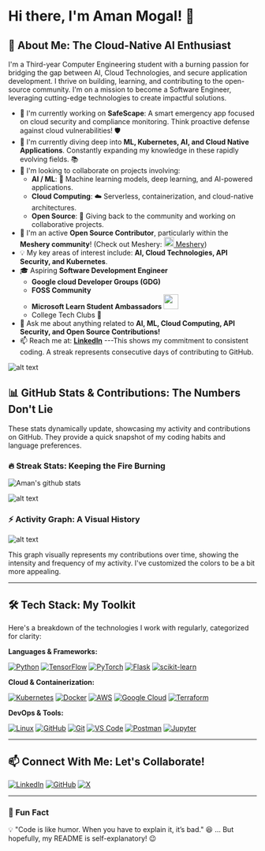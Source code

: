 # Hi there, I'm Aman Mogal! 👋

## 🚀 About Me: The Cloud-Native AI Enthusiast

I'm a Third-year Computer Engineering student with a burning passion for bridging the gap between AI, Cloud Technologies, and secure application development. I thrive on building, learning, and contributing to the open-source community.  I'm on a mission to become a Software Engineer, leveraging cutting-edge technologies to create impactful solutions.

- 🔭 I'm currently working on **SafeScape**: A smart emergency app focused on cloud security and compliance monitoring. Think proactive defense against cloud vulnerabilities! 🛡️
- 🌱 I'm currently diving deep into **ML, Kubernetes, AI, and Cloud Native Applications**. Constantly expanding my knowledge in these rapidly evolving fields. 📚
- 👯 I'm looking to collaborate on projects involving:
    - **AI / ML**:  🤖 Machine learning models, deep learning, and AI-powered applications.
    - **Cloud Computing**: ☁️  Serverless, containerization, and cloud-native architectures.
    - **Open Source**:  🤝  Giving back to the community and working on collaborative projects.
- 🤖 I'm an active **Open Source Contributor**, particularly within the **Meshery community**! (Check out Meshery:  [<img src="https://docs.meshery.io/assets/img/meshery/icon-only/meshery-logo-light.svg" width="20" height="20"> Meshery](https://meshery.io/))
- 💡 My key areas of interest include: **AI, Cloud Technologies, API Security, and Kubernetes**.
- 🎓 Aspiring **Software Development Engineer**
    - **Google cloud Developer Groups (GDG)** 
    - **FOSS Community**
    - **Microsoft Learn Student Ambassadors**  <img src="https://upload.wikimedia.org/wikipedia/commons/thumb/0/0d/Microsoft_Student_Partner_logo.svg/1280px-Microsoft_Student_Partner_logo.svg.png" width="30">
    - College Tech Clubs 🚀
- 💬 Ask me about anything related to **AI, ML, Cloud Computing, API Security, and Open Source Contributions!**
- 📫 Reach me at: **[LinkedIn](http://www.linkedin.com/in/aman-mogal-b7773b246)**
---This shows my commitment to consistent coding. A streak represents consecutive days of contributing to GitHub.


![alt text](https://github-readme-streak-stats.herokuapp.com?user=amanmogal&theme=radical&fire=F05F40&ring=FB8C00)

## 📊 GitHub Stats & Contributions: The Numbers Don't Lie

These stats dynamically update, showcasing my activity and contributions on GitHub. They provide a quick snapshot of my coding habits and language preferences.



### 🔥 Streak Stats: Keeping the Fire Burning
 ![Aman's github stats ](https://github-readme-stats.vercel.app/api?username=amanmogal&show_icons=true&theme=radical&count_private=true)

![alt text](https://github-readme-stats.vercel.app/api/top-langs/?username=amanmogal&layout=compact&theme=radical&langs_cou)

### ⚡ Activity Graph: A Visual History

![alt text](https://github-readme-activity-graph.vercel.app/graph?username=amanmogal&theme=react-dark&bg_color=282C34&color)


This graph visually represents my contributions over time, showing the intensity and frequency of my activity. I've customized the colors to be a bit more appealing.

---

## 🛠️ Tech Stack: My Toolkit

Here's a breakdown of the technologies I work with regularly, categorized for clarity:

**Languages & Frameworks:**

[![Python](https://img.shields.io/badge/Python-3776AB?style=for-the-badge&logo=python&logoColor=white)](https://www.python.org/)
[![TensorFlow](https://img.shields.io/badge/TensorFlow-FF6F00?style=for-the-badge&logo=tensorflow&logoColor=white)](https://www.tensorflow.org/)
[![PyTorch](https://img.shields.io/badge/PyTorch-EE4C2C?style=for-the-badge&logo=pytorch&logoColor=white)](https://pytorch.org/)
[![Flask](https://img.shields.io/badge/Flask-000000?style=for-the-badge&logo=flask&logoColor=white)](https://flask.palletsprojects.com/)
[![scikit-learn](https://img.shields.io/badge/scikit--learn-F7931E?style=for-the-badge&logo=scikit-learn&logoColor=white)](https://scikit-learn.org/stable/)

**Cloud & Containerization:**

[![Kubernetes](https://img.shields.io/badge/Kubernetes-326CE5?style=for-the-badge&logo=kubernetes&logoColor=white)](https://kubernetes.io/)
[![Docker](https://img.shields.io/badge/Docker-2496ED?style=for-the-badge&logo=docker&logoColor=white)](https://www.docker.com/)
[![AWS](https://img.shields.io/badge/Amazon_AWS-232F3E?style=for-the-badge&logo=amazon-aws&logoColor=white)](https://aws.amazon.com/)
[![Google Cloud](https://img.shields.io/badge/Google_Cloud-4285F4?style=for-the-badge&logo=google-cloud&logoColor=white)](https://cloud.google.com/)
[![Terraform](https://img.shields.io/badge/Terraform-7B42BC?style=for-the-badge&logo=terraform&logoColor=white)](https://www.terraform.io/)

**DevOps & Tools:**

[![Linux](https://img.shields.io/badge/Linux-FCC624?style=for-the-badge&logo=linux&logoColor=black)](https://www.linux.org/)
[![GitHub](https://img.shields.io/badge/GitHub-181717?style=for-the-badge&logo=github&logoColor=white)](https://github.com/)
[![Git](https://img.shields.io/badge/Git-F05032?style=for-the-badge&logo=git&logoColor=white)](https://git-scm.com/)
[![VS Code](https://img.shields.io/badge/VS%20Code-007ACC?style=for-the-badge&logo=visual-studio-code&logoColor=white)](https://code.visualstudio.com/)
[![Postman](https://img.shields.io/badge/Postman-FF6C37?style=for-the-badge&logo=postman&logoColor=white)](https://www.postman.com/)
[![Jupyter](https://img.shields.io/badge/Jupyter-F37626.svg?&style=for-the-badge&logo=Jupyter&logoColor=white)](https://jupyter.org/)

---

## 📫 Connect With Me: Let's Collaborate!

[![LinkedIn](https://img.shields.io/badge/LinkedIn-0A66C2?style=for-the-badge&logo=linkedin&logoColor=white)](http://www.linkedin.com/in/aman-mogal-b7773b246)
[![GitHub](https://img.shields.io/badge/GitHub-181717?style=for-the-badge&logo=github&logoColor=white)](https://github.com/amanmogal)
[![X](https://img.shields.io/badge/X-000000?style=for-the-badge&logo=x&logoColor=white)](https://twitter.com/your_twitter_handle)  <!-- Use the new X logo -->
<!-- Consider adding your email as well, if you're comfortable -->

---

### 🎯 Fun Fact

💡 "Code is like humor. When you have to explain it, it’s bad." 😆 ... But hopefully, my README is self-explanatory! 😉
<!-- Use single backticks (`) to make this a code block to prevent Jekyll interpretation -->

<!-- Use single backticks (`) to make this a code block to prevent Jekyll interpretation -->
